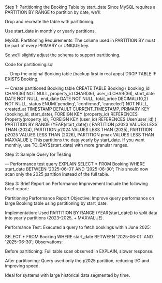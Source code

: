 Step 1: Partitioning the Booking Table by start_date
Since MySQL requires a PARTITION BY RANGE to partition by date, we'll:

Drop and recreate the table with partitioning.

Use start_date in monthly or yearly partitions.

MySQL Partitioning Requirements:
The column used in PARTITION BY must be part of every PRIMARY or UNIQUE key.

So we’ll slightly adjust the schema to support partitioning.

 Code for partitioning.sql

-- Drop the original Booking table (backup first in real apps)
DROP TABLE IF EXISTS Booking;

-- Create partitioned Booking table
CREATE TABLE Booking (
    booking_id CHAR(36) NOT NULL,
    property_id CHAR(36),
    user_id CHAR(36),
    start_date DATE NOT NULL,
    end_date DATE NOT NULL,
    total_price DECIMAL(10,2) NOT NULL,
    status ENUM('pending', 'confirmed', 'canceled') NOT NULL,
    created_at TIMESTAMP DEFAULT CURRENT_TIMESTAMP,
    PRIMARY KEY (booking_id, start_date),
    FOREIGN KEY (property_id) REFERENCES Property(property_id),
    FOREIGN KEY (user_id) REFERENCES User(user_id)
)
PARTITION BY RANGE (YEAR(start_date)) (
    PARTITION p2023 VALUES LESS THAN (2024),
    PARTITION p2024 VALUES LESS THAN (2025),
    PARTITION p2025 VALUES LESS THAN (2026),
    PARTITION pmax VALUES LESS THAN MAXVALUE
);
This partitions the data yearly by start_date. If you want monthly, use TO_DAYS(start_date) with more granular ranges.

Step 2: Sample Query for Testing

-- Performance test query
EXPLAIN SELECT * FROM Booking
WHERE start_date BETWEEN '2025-06-01' AND '2025-06-30';
This should now scan only the 2025 partition instead of the full table.

Step 3: Brief Report on Performance Improvement
Include the following brief report:

Partitioning Performance Report
Objective: Improve query performance on large Booking table using partitioning by start_date.

Implementation:
Used PARTITION BY RANGE (YEAR(start_date)) to split data into yearly partitions (2023–2025, + MAXVALUE).

Performance Test:
Executed a query to fetch bookings within June 2025:

SELECT * FROM Booking
WHERE start_date BETWEEN '2025-06-01' AND '2025-06-30';
Observations:

Before partitioning: Full table scan observed in EXPLAIN, slower response.

After partitioning: Query used only the p2025 partition, reducing I/O and improving speed.

Ideal for systems with large historical data segmented by time.

